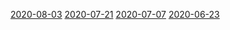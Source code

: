 
[2020-08-03](2020-08-03)
[2020-07-21](2020-07-21)
[2020-07-07](2020-07-07)
[2020-06-23](2020-06-23)
